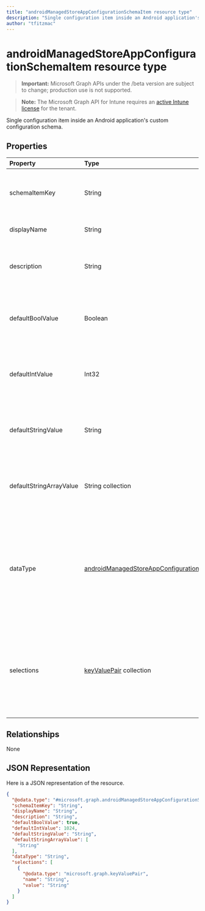 ```yaml
---
title: "androidManagedStoreAppConfigurationSchemaItem resource type"
description: "Single configuration item inside an Android application's custom configuration schema."
author: "tfitzmac"
---
```


# androidManagedStoreAppConfigurationSchemaItem resource type

> **Important:** Microsoft Graph APIs under the /beta version are subject to change; production use is not supported.

> **Note:** The Microsoft Graph API for Intune requires an [active Intune license](https://go.microsoft.com/fwlink/?linkid=839381) for the tenant.

Single configuration item inside an Android application's custom configuration schema.

## Properties
|Property|Type|Description|
|:---|:---|:---|
|schemaItemKey|String|Unique key the application uses to identify the item|
|displayName|String|Human readable name|
|description|String|Description of what the item controls within the application|
|defaultBoolValue|Boolean|Default value for boolean type items, if specified by the app developer|
|defaultIntValue|Int32|Default value for integer type items, if specified by the app developer|
|defaultStringValue|String|Default value for string type items, if specified by the app developer|
|defaultStringArrayValue|String collection|Default value for string array type items, if specified by the app developer|
|dataType|[androidManagedStoreAppConfigurationSchemaItemDataType](../resources/intune-androidforwork-androidmanagedstoreappconfigurationschemaitemdatatype.md)|The type of value this item describes. Possible values are: `bool`, `integer`, `string`, `choice`, `multiselect`, `bundle`, `bundleArray`, `hidden`.|
|selections|[keyValuePair](../resources/intune-shared-keyvaluepair.md) collection|List of human readable name/value pairs for the valid values that can be set for this item (Choice and Multiselect items only)|

## Relationships
None

## JSON Representation
Here is a JSON representation of the resource.
<!-- {
  "blockType": "resource",
  "@odata.type": "microsoft.graph.androidManagedStoreAppConfigurationSchemaItem"
}
-->
``` json
{
  "@odata.type": "#microsoft.graph.androidManagedStoreAppConfigurationSchemaItem",
  "schemaItemKey": "String",
  "displayName": "String",
  "description": "String",
  "defaultBoolValue": true,
  "defaultIntValue": 1024,
  "defaultStringValue": "String",
  "defaultStringArrayValue": [
    "String"
  ],
  "dataType": "String",
  "selections": [
    {
      "@odata.type": "microsoft.graph.keyValuePair",
      "name": "String",
      "value": "String"
    }
  ]
}
```



